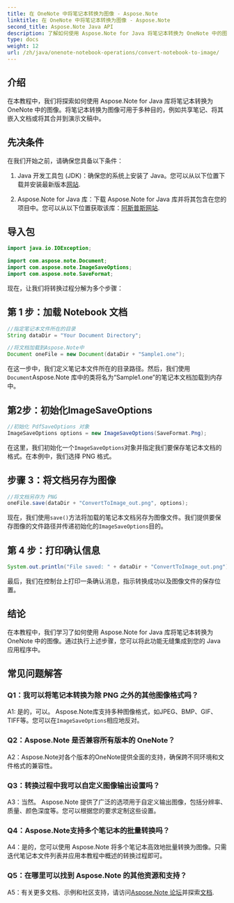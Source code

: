 ```yaml
---
title: 在 OneNote 中将笔记本转换为图像 - Aspose.Note
linktitle: 在 OneNote 中将笔记本转换为图像 - Aspose.Note
second_title: Aspose.Note Java API
description: 了解如何使用 Aspose.Note for Java 将笔记本转换为 OneNote 中的图像。轻松将此功能集成到您的 Java 应用程序中。
type: docs
weight: 12
url: /zh/java/onenote-notebook-operations/convert-notebook-to-image/
---
```

## 介绍

在本教程中，我们将探索如何使用 Aspose.Note for Java 库将笔记本转换为 OneNote 中的图像。将笔记本转换为图像可用于多种目的，例如共享笔记、将其嵌入文档或将其合并到演示文稿中。

## 先决条件

在我们开始之前，请确保您具备以下条件：

1.  Java 开发工具包 (JDK)：确保您的系统上安装了 Java。您可以从以下位置下载并安装最新版本[网站](https://www.oracle.com/java/technologies/javase-jdk15-downloads.html).

2.  Aspose.Note for Java 库：下载 Aspose.Note for Java 库并将其包含在您的项目中。您可以从以下位置获取该库：[阿斯普斯网站](https://releases.aspose.com/note/java/).

## 导入包

```java
import java.io.IOException;

import com.aspose.note.Document;
import com.aspose.note.ImageSaveOptions;
import com.aspose.note.SaveFormat;
```

现在，让我们将转换过程分解为多个步骤：

## 第 1 步：加载 Notebook 文档

```java
//指定笔记本文件所在的目录
String dataDir = "Your Document Directory";

//将文档加载到Aspose.Note中
Document oneFile = new Document(dataDir + "Sample1.one");
```

在这一步中，我们定义笔记本文件所在的目录路径。然后，我们使用`Document`Aspose.Note 库中的类将名为“Sample1.one”的笔记本文档加载到内存中。

## 第2步：初始化ImageSaveOptions

```java
//初始化 PdfSaveOptions 对象
ImageSaveOptions options = new ImageSaveOptions(SaveFormat.Png);
```

在这里，我们初始化一个`ImageSaveOptions`对象并指定我们要保存笔记本文档的格式。在本例中，我们选择 PNG 格式。

## 步骤 3：将文档另存为图像

```java
//将文档另存为 PNG
oneFile.save(dataDir + "ConvertToImage_out.png", options);
```

现在，我们使用`save()`方法将加载的笔记本文档另存为图像文件。我们提供要保存图像的文件路径并传递初始化的`ImageSaveOptions`目的。

## 第 4 步：打印确认信息

```java
System.out.println("File saved: " + dataDir + "ConvertToImage_out.png");
```

最后，我们在控制台上打印一条确认消息，指示转换成功以及图像文件的保存位置。

## 结论

在本教程中，我们学习了如何使用 Aspose.Note for Java 库将笔记本转换为 OneNote 中的图像。通过执行上述步骤，您可以将此功能无缝集成到您的 Java 应用程序中。

## 常见问题解答

### Q1：我可以将笔记本转换为除 PNG 之外的其他图像格式吗？

 A1: 是的，可以。 Aspose.Note库支持多种图像格式，如JPEG、BMP、GIF、TIFF等。您可以在`ImageSaveOptions`相应地反对。

### Q2：Aspose.Note 是否兼容所有版本的 OneNote？

A2：Aspose.Note对各个版本的OneNote提供全面的支持，确保跨不同环境和文件格式的兼容性。

### Q3：转换过程中我可以自定义图像输出设置吗？

A3：当然。 Aspose.Note 提供了广泛的选项用于自定义输出图像，包括分辨率、质量、颜色深度等。您可以根据您的要求定制这些设置。

### Q4：Aspose.Note支持多个笔记本的批量转换吗？

A4：是的，您可以使用 Aspose.Note 将多个笔记本高效地批量转换为图像。只需迭代笔记本文件列表并应用本教程中概述的转换过程即可。

### Q5：在哪里可以找到 Aspose.Note 的其他资源和支持？

 A5：有关更多文档、示例和社区支持，请访问[Aspose.Note 论坛](https://forum.aspose.com/c/note/28)并探索[文档](https://reference.aspose.com/note/java/).